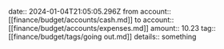 date:: 2024-01-04T21:05:05.296Z
from account:: [[finance/budget/accounts/cash.md]]
to account:: [[finance/budget/accounts/expenses.md]]
amount:: 10.23
tag:: [[finance/budget/tags/going out.md]]
details:: something

